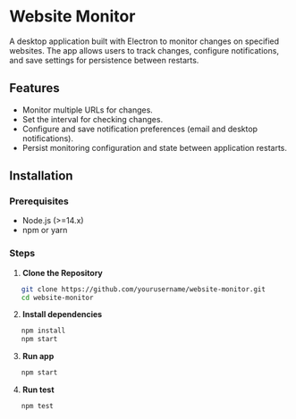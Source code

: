 # Website Monitor

A desktop application built with Electron to monitor changes on specified websites. The app allows users to track changes, configure notifications, and save settings for persistence between restarts.

## Features

- Monitor multiple URLs for changes.
- Set the interval for checking changes.
- Configure and save notification preferences (email and desktop notifications).
- Persist monitoring configuration and state between application restarts.

## Installation

### Prerequisites

- Node.js (>=14.x)
- npm or yarn

### Steps

1. **Clone the Repository**

```bash
   git clone https://github.com/yourusername/website-monitor.git
   cd website-monitor
```

2. **Install dependencies**

```bash
   npm install
   npm start
```

3. **Run app**

```bash
   npm start
```

4. **Run test**

```bash
   npm test
```
